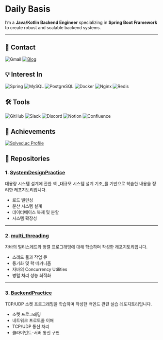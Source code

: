 #  Daily Basis  

I’m a **Java/Kotlin Backend Engineer** specializing in **Spring Boot Framework** to create robust and scalable backend systems.

---

## 📧 Contact  
![Gmail](https://img.shields.io/badge/rkdgusdnr32@gmail.com-D14836?style=for-the-badge&logo=gmail&logoColor=white)
[![Blog](https://img.shields.io/badge/Tistory-Blog-%232E2D2D?style=for-the-badge&logo=tistory&logoColor=white)](https://hyunw9dev.tistory.com/)  

## 💡 Interest In  

![Spring](https://img.shields.io/badge/spring-%236DB33F.svg?style=for-the-badge&logo=spring&logoColor=white)  ![MySQL](https://img.shields.io/badge/mysql-4479A1.svg?style=for-the-badge&logo=mysql&logoColor=white)  ![PostgreSQL](https://img.shields.io/badge/postgres-%23316192.svg?style=for-the-badge&logo=postgresql&logoColor=white)  ![Docker](https://img.shields.io/badge/docker-%230db7ed.svg?style=for-the-badge&logo=docker&logoColor=white)  ![Nginx](https://img.shields.io/badge/nginx-%23009639.svg?style=for-the-badge&logo=nginx&logoColor=white)  ![Redis](https://img.shields.io/badge/redis-%23DD0031.svg?style=for-the-badge&logo=redis&logoColor=white)  


## 🛠 Tools  

![GitHub](https://img.shields.io/badge/github-%23121011.svg?style=for-the-badge&logo=github&logoColor=white)  ![Slack](https://img.shields.io/badge/Slack-4A154B?style=for-the-badge&logo=slack&logoColor=white)  ![Discord](https://img.shields.io/badge/Discord-%235865F2.svg?style=for-the-badge&logo=discord&logoColor=white)  ![Notion](https://img.shields.io/badge/Notion-%23000000.svg?style=for-the-badge&logo=notion&logoColor=white)  ![Confluence](https://img.shields.io/badge/confluence-%23172BF4.svg?style=for-the-badge&logo=confluence&logoColor=white)  


## 🎯 Achievements  

[![Solved.ac Profile](http://mazassumnida.wtf/api/v2/generate_badge?boj=rkdgusdnr32)](https://solved.ac/rkdgusdnr32/)  

## 📂 Repositories  
### **1. [SystemDesignPractice](https://github.com/hyunw9/SystemDesignPractice)**  
대용량 시스템 설계에 관한 책 _대규모 시스템 설계 기초_를 기반으로 학습한 내용을 정리한 레포지토리입니다.  
- 로드 밸런싱  
- 분산 시스템 설계  
- 데이터베이스 복제 및 분할  
- 시스템 확장성  

---

### **2. [multi_threading](https://github.com/hyunw9/multi_threading)**  
자바의 멀티스레드와 병렬 프로그래밍에 대해 학습하며 작성한 레포지토리입니다.  
- 스레드 풀과 작업 큐  
- 동기화 및 락 메커니즘  
- 자바의 Concurrency Utilities  
- 병렬 처리 성능 최적화  

---

### **3. [BackendPractice](https://github.com/hyunw9/BackendPractice)**  
TCP/UDP 소켓 프로그래밍을 학습하며 작성한 백엔드 관련 실습 레포지토리입니다.  
- 소켓 프로그래밍  
- 네트워크 프로토콜 이해  
- TCP/UDP 통신 처리  
- 클라이언트-서버 통신 구현  
 

